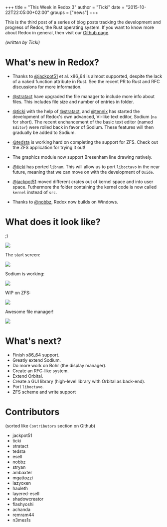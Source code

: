 +++
title = "This Week in Redox 3"
author = "Ticki"
date = "2015-10-22T22:05:00+02:00"
groups = ["news"]
+++

This is the third post of a series of blog posts tracking the development and progress of Redox, the Rust operating system. If you want to know more about Redox in general, then visit our [Github page](https://github.com/redox-os/redox).

*(written by Ticki)*

# What's new in Redox?

- Thanks to [@jackpot51](https://github.com/jackpot51) et al. x86_64 is almost supported, despite the lack of a naked function attribute in Rust. See the recent PR to Rust and RFC discussions for more information.

- [@stratact](https://github.com/stratact) have upgraded the file manager to include more info about files. This includes file size and number of entries in folder.

- [@ticki](https://github.com/ticki) with the help of [@stratact](https://github.com/stratact), and [@tennix](https://github.com/tennix) has started the development of Redox's own advanced, Vi-like text editor, Sodium (`na` for short). The recent enchancement of the basic text editor (named `Editor`) were rolled back in favor of Sodium. These features will then gradually be added to Sodium.

- [@tedsta](https://github.com/tedsta) is working hard on completing the support for ZFS. Check out the ZFS application for trying it out!

- The graphics module now support Bresenham line drawing natively.

- [@ticki](https://github.com/ticki) has ported `libnum`. This will allow us to port `liboctavo` in the near future, meaning that we can move on with the development of `Oxide`.

- [@jackpot51](https://github.com/jackpot51) moved different crates out of kernel space and into user space. Futhermore the folder containing the kernel code is now called `kernel` instead of `src`.

- Thanks to [@nobbz](https://github.com/nobbz), Redox now builds on Windows.


# What does it look like?

;)

<img class="img-responsive" src="https://github.com/redox-os/assets/raw/master/fun/Old.jpg"/>

The start screen:

<img class="img-responsive" src="https://raw.githubusercontent.com/Ticki/redox/master/img/screenshots/start.png"/>

Sodium is working:

<img class="img-responsive" src="https://raw.githubusercontent.com/Ticki/redox/4d026acf5e7981cd3a3d12a55206dfd20853fcde/img/screenshots/Sodium.png"/>

WIP on ZFS:

<img class="img-responsive" src="https://raw.githubusercontent.com/Ticki/redox/master/img/screenshots/zfs.png"/>

Awesome file manager!

<img class="img-responsive" src="https://raw.githubusercontent.com/Ticki/redox/master/img/screenshots/File_manager_v2.png"/>


# What's next?

- Finish x86_64 support.
- Greatly extend Sodium.
- Do more work on Bohr (the display manager).
- Create an RFC-like system.
- Extend Orbital.
- Create a GUI library (high-level library with Orbital as back-end).
- Port `liboctavo`.
- ZFS scheme and write support

# Contributors

(sorted like `Contributors` section on Github)

- jackpot51
- ticki
- stratact
- tedsta
- esell
- nobbz
- stryan
- ambaxter
- mgattozzi
- lazyoxen
- hauleth
- layered-esell
- shadowcreator
- flashyoshi
- achanda
- remram44
- n3mes1s
